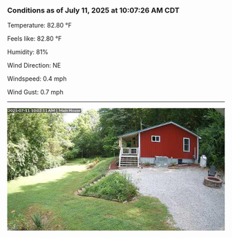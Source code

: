 ### Conditions as of July 11, 2025 at 10:07:26 AM CDT 

Temperature: 82.80 &deg;F

Feels like: 82.80 &deg;F

Humidity: 81%

Wind Direction: NE

Windspeed: 0.4 mph

Wind Gust: 0.7 mph

---

<img src="./images/latest.jpeg"/>

